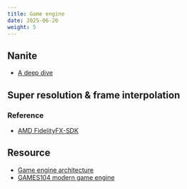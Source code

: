 ```yaml
---
title: Game engine
date: 2025-06-20
weight: 5
---
```


## Nanite
- [A deep dive](https://advances.realtimerendering.com/s2021/Karis_Nanite_SIGGRAPH_Advances_2021_final.pdf)

## Super resolution & frame interpolation
### Reference
- [AMD FidelityFX-SDK](https://github.com/GPUOpen-LibrariesAndSDKs/FidelityFX-SDK)

## Resource
- [Game engine architecture](https://www.amazon.com/Engine-Architecture-Third-Jason-Gregory/dp/1138035459)
- [GAMES104 modern game engine](https://games-cn.org/games104/)
